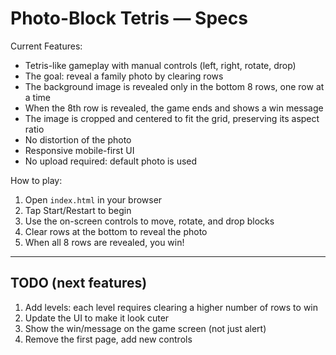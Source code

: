 # Photo-Block Tetris — Specs

Current Features:

- Tetris-like gameplay with manual controls (left, right, rotate, drop)
- The goal: reveal a family photo by clearing rows
- The background image is revealed only in the bottom 8 rows, one row at a time
- When the 8th row is revealed, the game ends and shows a win message
- The image is cropped and centered to fit the grid, preserving its aspect ratio
- No distortion of the photo
- Responsive mobile-first UI
- No upload required: default photo is used

How to play:

1. Open `index.html` in your browser
2. Tap Start/Restart to begin
3. Use the on-screen controls to move, rotate, and drop blocks
4. Clear rows at the bottom to reveal the photo
5. When all 8 rows are revealed, you win!

---

## TODO (next features)

1. Add levels: each level requires clearing a higher number of rows to win
2. Update the UI to make it look cuter
3. Show the win/message on the game screen (not just alert)
4. Remove the first page, add new controls
